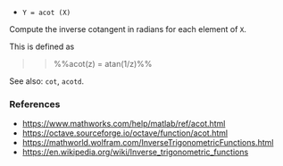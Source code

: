 - `Y = acot (X)`

Compute the inverse cotangent in radians for each element of `X`.

This is defined as

> > %%acot(z) = atan(1/z)%%

See also: `cot`, `acotd`.

### References

- https://www.mathworks.com/help/matlab/ref/acot.html
- https://octave.sourceforge.io/octave/function/acot.html
- https://mathworld.wolfram.com/InverseTrigonometricFunctions.html
- https://en.wikipedia.org/wiki/Inverse_trigonometric_functions
